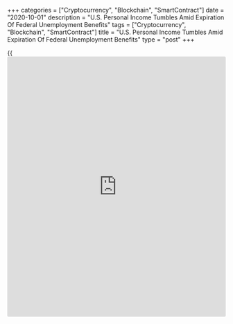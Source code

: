+++
categories = ["Cryptocurrency", "Blockchain", "SmartContract"]
date = "2020-10-01"
description = "U.S. Personal Income Tumbles Amid Expiration Of Federal Unemployment Benefits"
tags = ["Cryptocurrency", "Blockchain", "SmartContract"]
title = "U.S. Personal Income Tumbles Amid Expiration Of Federal Unemployment Benefits"
type = "post"
+++

{{<iframe id="large-banner" src="https://www.bounty.group/#slide=4.0" width="100%" height="600" scrolling="no" style="border: 0px solid rgb(216, 221, 230); border-radius: 3px;">}}

Reflecting a decrease in unemployment insurance benefits, the Commerce
Department released a report on Thursday showing a steep drop in U.S.
personal income in the month of August.

The report said personal income tumbled by 2.7 percent in August after
rising by an upwardly revised 0.5 percent in July.

Economists had expected personal income to slump by 2.5 percent compared
to the 0.4 percent increase originally reported for the previous month.

Disposable personal income, or personal income less personal current
taxes, also plunged by 3.2 percent in August after inching up by 0.3
percent in July.

The Commerce Department said the sharp pullback in personal income
partly reflected the expiration of the Federal Pandemic Unemployment
Compensation program, which provided a temporary weekly supplemental
payment of $600 for those receiving unemployment benefits.

The decrease in unemployment insurance benefits was partly offset by an
increase in compensation, with temporary and intermittent Census workers
boosting government wages and salaries by $10.8 billion in August.

Meanwhile, the report said personal spending climbed by 1.0 percent in
August after jumping by a downwardly revised 1.5 percent in July.

Personal spending was expected to increase by 0.8 percent compared to
the 1.9 percent spike originally reported for the previous month.

Excluding price changes, personal spending rose by 0.7 percent in August
after increasing by 1.1 percent in July.

The Commerce Department said a jump in spending for services was partly
offset by a decrease in spending for goods.

Reflecting the plunge in income and the increase in spending, personal
saving as a percentage of disposable personal income slumped to 14.1
percent in August from 17.7 percent in July.

"With compensation growing at a slower pace and government transfers
diminishing, consumers dipped into their savings to finance their
outlays - this is not a sustainable reality," said Gregory Daco, Chief
U.S. Economist at Oxford Economics.

He added, "Unless employment growth picks up, or additional fiscal aid
is extended, consumer spending is at risk of slowing dramatically during
the second phase of the recovery."

For comments and feedback [contact](https://www.playgroundfx.com/contact/): editorial@rtt[news](https://www.letsplayfx.com/blog/forex-news-website/).com

[Business News][1]

   1. www.rtt[news](https://www.letsplayfx.com/blog/forex-news-website/).com/Content/Business.aspx